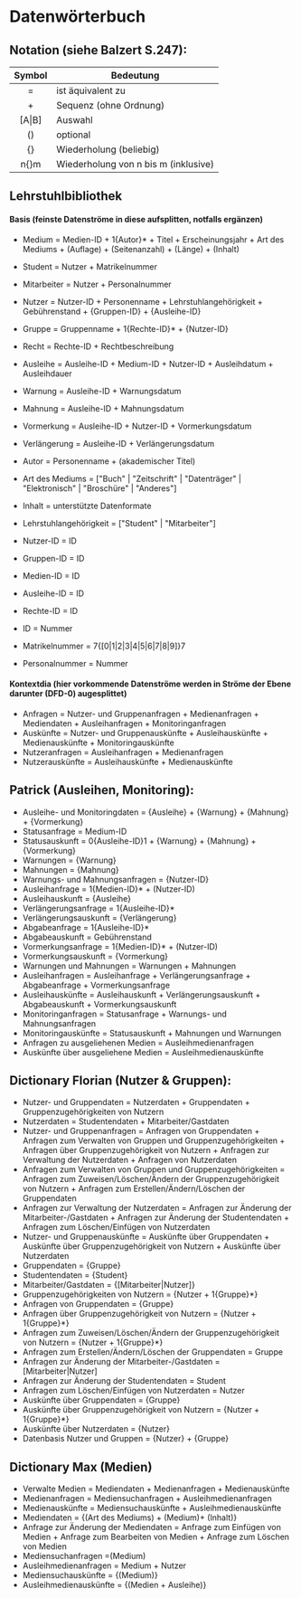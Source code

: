 # Datenwörterbuch
## Notation (siehe Balzert S.247):
| Symbol        | Bedeutung     |
| :-----------: |---------------|
| = | ist äquivalent zu |
| + | Sequenz (ohne Ordnung) |
| [A\|B] | Auswahl |
| () | optional |
| {} | Wiederholung (beliebig) |
| n{}m | Wiederholung von n bis m (inklusive) |

## Lehrstuhlbibliothek

#### Basis (feinste Datenströme in diese aufsplitten, notfalls ergänzen)
- Medium = Medien-ID + 1{Autor}* + Titel + Erscheinungsjahr + Art des Mediums + (Auflage) + (Seitenanzahl) + (Länge) + (Inhalt)  
- Student = Nutzer + Matrikelnummer
- Mitarbeiter = Nutzer + Personalnummer
- Nutzer = Nutzer-ID + Personenname + Lehrstuhlangehörigkeit + Gebührenstand + {Gruppen-ID} + {Ausleihe-ID}  
- Gruppe = Gruppenname + 1{Rechte-ID}* + {Nutzer-ID}  
- Recht = Rechte-ID + Rechtbeschreibung  
- Ausleihe = Ausleihe-ID + Medium-ID + Nutzer-ID + Ausleihdatum + Ausleihdauer  
- Warnung = Ausleihe-ID + Warnungsdatum  
- Mahnung = Ausleihe-ID + Mahnungsdatum  
- Vormerkung = Ausleihe-ID + Nutzer-ID + Vormerkungsdatum  
- Verlängerung = Ausleihe-ID + Verlängerungsdatum

- Autor = Personenname + (akademischer Titel)  
- Art des Mediums = ["Buch" | "Zeitschrift" | "Datenträger" | "Elektronisch" | "Broschüre" | "Anderes"]  
- Inhalt = unterstützte Datenformate  
- Lehrstuhlangehörigkeit = ["Student" | "Mitarbeiter"]  
- Nutzer-ID = ID  
- Gruppen-ID = ID  
- Medien-ID = ID  
- Ausleihe-ID = ID    
- Rechte-ID = ID  
- ID = Nummer  
- Matrikelnummer = 7{[0|1|2|3|4|5|6|7|8|9]}7
- Personalnummer = Nummer

#### Kontextdia (hier vorkommende Datenströme werden in Ströme der Ebene darunter (DFD-0) augesplittet)
- Anfragen = Nutzer- und Gruppenanfragen + Medienanfragen + Mediendaten + Ausleihanfragen + Monitoringanfragen    
- Auskünfte = Nutzer- und Gruppenauskünfte + Ausleihauskünfte + Medienauskünfte + Monitoringauskünfte    
- Nutzeranfragen = Ausleihanfragen + Medienanfragen   
- Nutzerauskünfte = Ausleihauskünfte + Medienauskünfte  

## Patrick (Ausleihen, Monitoring):
- Ausleihe- und Monitoringdaten = {Ausleihe} + {Warnung} + {Mahnung} + {Vormerkung}    
- Statusanfrage = Medium-ID  
- Statusauskunft = 0{Ausleihe-ID}1 + {Warnung} + {Mahnung} + {Vormerkung}  
- Warnungen = {Warnung}  
- Mahnungen = {Mahnung}  
- Warnungs- und Mahnungsanfragen = {Nutzer-ID}  
- Ausleihanfrage = 1{Medien-ID}* + (Nutzer-ID)  
- Ausleihauskunft = {Ausleihe}  
- Verlängerungsanfrage = 1{Ausleihe-ID}*   
- Verlängerungsauskunft = {Verlängerung}  
- Abgabeanfrage = 1{Ausleihe-ID}*  
- Abgabeauskunft = Gebührenstand  
- Vormerkungsanfrage = 1{Medien-ID}* + (Nutzer-ID)  
- Vormerkungsauskunft = {Vormerkung}  
- Warnungen und Mahnungen = Warnungen + Mahnungen  
- Ausleihanfragen = Ausleihanfrage + Verlängerungsanfrage + Abgabeanfrage + Vormerkungsanfrage  
- Ausleihauskünfte = Ausleihauskunft + Verlängerungsauskunft + Abgabeauskunft + Vormerkungsauskunft  
- Monitoringanfragen = Statusanfrage + Warnungs- und Mahnungsanfragen
- Monitoringauskünfte = Statusauskunft + Mahnungen und Warnungen
- Anfragen zu ausgeliehenen Medien = Ausleihmedienanfragen
- Auskünfte über ausgeliehene Medien = Ausleihmedienauskünfte

## Dictionary Florian (Nutzer & Gruppen):
- Nutzer- und Gruppendaten = Nutzerdaten + Gruppendaten + Gruppenzugehörigkeiten von Nutzern
- Nutzerdaten = Studentendaten + Mitarbeiter/Gastdaten
- Nutzer- und Gruppenanfragen = Anfragen von Gruppendaten + Anfragen zum Verwalten von Gruppen
 und Gruppenzugehörigkeiten + Anfragen über Gruppenzugehörigkeit von Nutzern + Anfragen zur Verwaltung der Nutzerdaten + Anfragen von Nutzerdaten
- Anfragen zum Verwalten von Gruppen und Gruppenzugehörigkeiten = Anfragen zum Zuweisen/Löschen/Ändern der Gruppenzugehörigkeit von Nutzern + Anfragen zum Erstellen/Ändern/Löschen der Gruppendaten
- Anfragen zur Verwaltung der Nutzerdaten = Anfragen zur Änderung der Mitarbeiter-/Gastdaten + Anfragen zur Änderung der Studentendaten + Anfragen zum Löschen/Einfügen von Nutzerdaten
- Nutzer- und Gruppenauskünfte = Auskünfte über Gruppendaten + Auskünfte über Gruppenzugehörigkeit von Nutzern + Auskünfte über Nutzerdaten
- Gruppendaten = {Gruppe}
- Studentendaten = {Student}
- Mitarbeiter/Gastdaten = {[Mitarbeiter|Nutzer]}
- Gruppenzugehörigkeiten von Nutzern = {Nutzer + 1{Gruppe}\*}
- Anfragen von Gruppendaten = {Gruppe}
- Anfragen über Gruppenzugehörigkeit von Nutzern = {Nutzer + 1{Gruppe}\*}
- Anfragen zum Zuweisen/Löschen/Ändern der Gruppenzugehörigkeit von Nutzern = {Nutzer + 1{Gruppe}\*}
- Anfragen zum Erstellen/Ändern/Löschen der Gruppendaten = Gruppe
- Anfragen zur Änderung der Mitarbeiter-/Gastdaten = [Mitarbeiter|Nutzer]
- Anfragen zur Änderung der Studentendaten = Student
- Anfragen zum Löschen/Einfügen von Nutzerdaten = Nutzer
- Auskünfte über Gruppendaten = {Gruppe}
- Auskünfte über Gruppenzugehörigkeit von Nutzern = {Nutzer + 1{Gruppe}\*}
- Auskünfte über Nutzerdaten = {Nutzer}
- Datenbasis Nutzer und Gruppen = {Nutzer} + {Gruppe}

## Dictionary Max	(Medien)

- Verwalte Medien = Mediendaten + Medienanfragen + Medienauskünfte
- Medienanfragen = Mediensuchanfragen + Ausleihmedienanfragen
- Medienauskünfte = Mediensuchauskünfte + Ausleihmedienauskünfte
- Mediendaten = {(Art des Mediums) + (Medium)+ (Inhalt)}
- Anfrage zur Änderung der Mediendaten = Anfrage zum Einfügen von Medien + Anfrage zum Bearbeiten von Medien + Anfrage zum Löschen von Medien
- Mediensuchanfragen =(Medium)
- Ausleihmedienanfragen = Medium + Nutzer
- Mediensuchauskünfte = {(Medium)}
- Ausleihmedienauskünfte = {(Medien + Ausleihe)} 